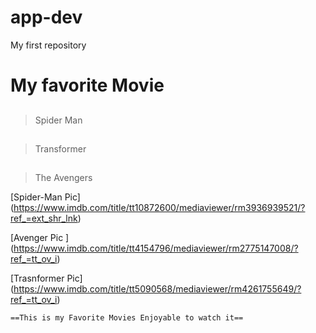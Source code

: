 # app-dev
My first repository

  # My favorite Movie 

  ## 
  > Spider Man
  
  ## 
  > Transformer
  
  ## 
  > The Avengers 
 
   [Spider-Man Pic] (https://www.imdb.com/title/tt10872600/mediaviewer/rm3936939521/?ref_=ext_shr_lnk)
  
   [Avenger Pic ] (https://www.imdb.com/title/tt4154796/mediaviewer/rm2775147008/?ref_=tt_ov_i)
  
  
   [Trasnformer Pic] (https://www.imdb.com/title/tt5090568/mediaviewer/rm4261755649/?ref_=tt_ov_i)
 
 	==This is my Favorite Movies Enjoyable to watch it==
 
 
 
